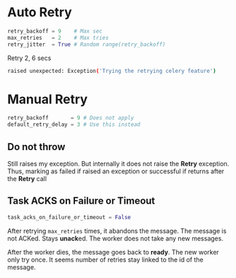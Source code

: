 Auto Retry
==========

```python
retry_backoff = 9    # Max sec
max_retries   = 2    # Max tries
retry_jitter  = True # Random range(retry_backoff)
```

Retry 2, 6 secs
```bash
raised unexpected: Exception('Trying the retrying celery feature')
```

Manual Retry
============

```python
retry_backoff       = 9 # Does not apply
default_retry_delay = 3 # Use this instead
```

Do not throw
------------

Still raises my exception.
But internally it does not raise the **Retry** exception.
Thus, marking as failed if raised an exception or successful if returns after the **Retry** call


Task ACKS on Failure or Timeout
-------------------------------

```python
task_acks_on_failure_or_timeout = False
```

After retrying `max_retries` times, it abandons the message.
The message is not ACKed. Stays **unack**ed.
The worker does not take any new messages.


After the worker dies, the message goes back to **ready**.
The new worker only try once.
It seems number of retries stay linked to the id of the message.


